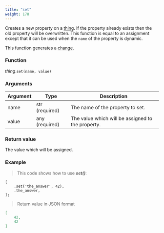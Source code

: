 ```yaml
---
title: "set"
weight: 178
---
```


Creates a new property on a [thing](..). If the property already exists then the old
property will be overwritten. This function is equal to an assignment except that
it can be used when the `name` of the property is dynamic.

This function generates a [change](../../../overview/changes).

### Function

*thing*.`set(name, value)`

### Arguments

Argument | Type | Description
-------- | ---- | -----------
name | str (required) | The name of the property to set.
value | any (required)  | The value which will be assigned to the property.

### Return value

The value which will be assigned.

### Example

> This code shows how to use ***set()***:

```thingsdb,json_response
[
    .set('the_answer', 42),
    .the_answer,
];
```

> Return value in JSON format

```json
[
    42,
    42
]
```
